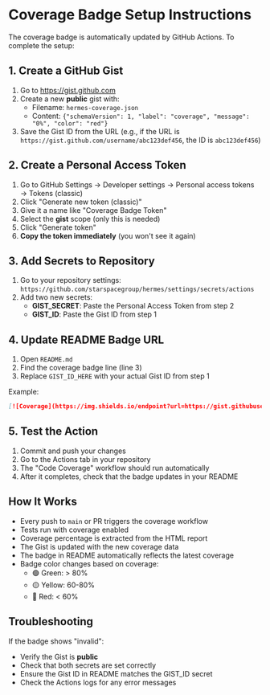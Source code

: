 # Coverage Badge Setup Instructions

The coverage badge is automatically updated by GitHub Actions. To complete the setup:

## 1. Create a GitHub Gist

1. Go to https://gist.github.com
2. Create a new **public** gist with:
   - Filename: `hermes-coverage.json`
   - Content: `{"schemaVersion": 1, "label": "coverage", "message": "0%", "color": "red"}`
3. Save the Gist ID from the URL (e.g., if the URL is `https://gist.github.com/username/abc123def456`, the ID is `abc123def456`)

## 2. Create a Personal Access Token

1. Go to GitHub Settings → Developer settings → Personal access tokens → Tokens (classic)
2. Click "Generate new token (classic)"
3. Give it a name like "Coverage Badge Token"
4. Select the **gist** scope (only this is needed)
5. Click "Generate token"
6. **Copy the token immediately** (you won't see it again)

## 3. Add Secrets to Repository

1. Go to your repository settings: `https://github.com/starspacegroup/hermes/settings/secrets/actions`
2. Add two new secrets:
   - **GIST_SECRET**: Paste the Personal Access Token from step 2
   - **GIST_ID**: Paste the Gist ID from step 1

## 4. Update README Badge URL

1. Open `README.md`
2. Find the coverage badge line (line 3)
3. Replace `GIST_ID_HERE` with your actual Gist ID from step 1

Example:

```markdown
[![Coverage](https://img.shields.io/endpoint?url=https://gist.githubusercontent.com/starspacegroup/abc123def456/raw/hermes-coverage.json)](./coverage/index.html)
```

## 5. Test the Action

1. Commit and push your changes
2. Go to the Actions tab in your repository
3. The "Code Coverage" workflow should run automatically
4. After it completes, check that the badge updates in your README

## How It Works

- Every push to `main` or PR triggers the coverage workflow
- Tests run with coverage enabled
- Coverage percentage is extracted from the HTML report
- The Gist is updated with the new coverage data
- The badge in README automatically reflects the latest coverage
- Badge color changes based on coverage:
  - 🟢 Green: > 80%
  - 🟡 Yellow: 60-80%
  - 🔴 Red: < 60%

## Troubleshooting

If the badge shows "invalid":

- Verify the Gist is **public**
- Check that both secrets are set correctly
- Ensure the Gist ID in README matches the GIST_ID secret
- Check the Actions logs for any error messages
